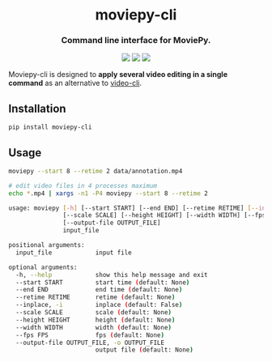 <div align="center">
  <h1>moviepy-cli</h1>
  <h3>Command line interface for MoviePy.</h3>
  <a href="https://pypi.python.org/pypi/moviepy-cli"><img src="https://img.shields.io/pypi/v/moviepy-cli.svg"></a>
  <a href="https://pypi.org/project/moviepy-cli"><img src="https://img.shields.io/pypi/pyversions/moviepy-cli.svg"></a>
  <a href="https://github.com/wkentaro/moviepy-cli/actions"><img src="https://github.com/wkentaro/moviepy-cli/workflows/ci/badge.svg"></a>
</div>

Moviepy-cli is designed to **apply several video editing in a single command**
as an alternative to [video-cli](https://github.com/wkentaro/video-cli).

## Installation

```bash
pip install moviepy-cli
```

## Usage

```bash
moviepy --start 8 --retime 2 data/annotation.mp4

# edit video files in 4 processes maximum
echo *.mp4 | xargs -n1 -P4 moviepy --start 8 --retime 2
```

```bash
usage: moviepy [-h] [--start START] [--end END] [--retime RETIME] [--inplace]
               [--scale SCALE] [--height HEIGHT] [--width WIDTH] [--fps FPS]
               [--output-file OUTPUT_FILE]
               input_file

positional arguments:
  input_file            input file

optional arguments:
  -h, --help            show this help message and exit
  --start START         start time (default: None)
  --end END             end time (default: None)
  --retime RETIME       retime (default: None)
  --inplace, -i         inplace (default: False)
  --scale SCALE         scale (default: None)
  --height HEIGHT       height (default: None)
  --width WIDTH         width (default: None)
  --fps FPS             fps (default: None)
  --output-file OUTPUT_FILE, -o OUTPUT_FILE
                        output file (default: None)
```
